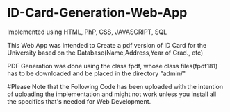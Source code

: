 # ID-Card-Generation-Web-App

Implemented using HTML, PhP, CSS, JAVASCRIPT, SQL

This Web App was intended to Create a pdf version of ID Card for the University based on the Database(Name,Address,Year of Grad., etc)

PDF Generation was done using the class fpdf, whose class files(fpdf181) has to be downloaded and be placed in the directory "admin/"


#Please Note that the Following Code has been uploaded with the intention of uploading the implementation and might not work unless you install all the specifics that's needed for Web Development.
